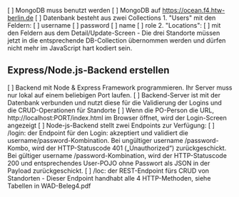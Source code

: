 [ ] MongoDB muss benutzt werden
[ ] MongoDB auf https://ocean.f4.htw-berlin.de
[ ] Datenbank besteht aus zwei Collections
    1. "Users" mit den Feldern:
    [ ] username
    [ ] password
    [ ] name
    [ ] role
    2. "Locations":
    [ ] mit den Feldern aus dem Detail/Update-Screen
    - Die drei Standorte müssen jetzt in die entsprechende DB-Collection übernommen werden und dürfen nicht mehr im JavaScript hart kodiert sein.

## Express/Node.js-Backend erstellen
[ ] Backend mit Node & Express Framework programmieren. Ihr Server muss nur lokal auf einem beliebigen Port laufen.
[ ] Backend-Server ist mit der Datenbank verbunden und nutzt diese für die Validierung der Logins und die CRUD-Operationen für Standorte
[ ] Wenn die PO-Person die URL, http://localhost:PORT/index.html im Browser öffnet, wird der Login-Screen angezeigt
[ ] Node-js-Backend stellt zwei Endpoints zur Verfügung:
    [ ] /login: der Endpoint für den Login: akzeptiert und validiert die username/password-Kombination. Bei
    ungültiger username /password-Kombo, wird der HTTP-Statuscode 401 („Unauthorized“)
    zurückgeschickt. Bei gültiger username /password-Kombination, wird der HTTP-Statuscode 200 und entsprechendes User-POJO ohne Passwort als JSON in der Payload zurückgeschickt.
    [ ] /loc: der REST-Endpoint fürs CRUD von Standorten - Dieser Endpoint handhabt alle 4 HTTP-Methoden, siehe Tabellen in WAD-Beleg4.pdf
    